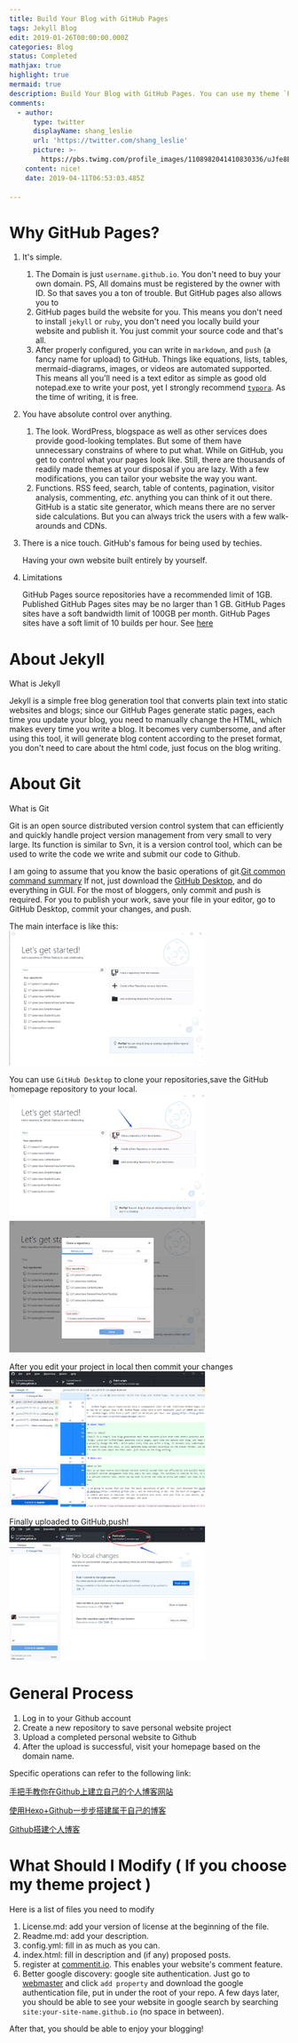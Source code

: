 ```yaml
---
title: Build Your Blog with GitHub Pages
tags: Jekyll Blog
edit: 2019-01-26T00:00:00.000Z
categories: Blog
status: Completed
mathjax: true
highlight: true
mermaid: true
description: Build Your Blog with GitHub Pages. You can use my theme `PointingToTheMoon` to write your blog or other themes. My theme is great for academic use, for it features simple post page with mathjax support and a side bar with toc. The main page on the other hand is somewhat fancy.
comments:
  - author:
      type: twitter
      displayName: shang_leslie
      url: 'https://twitter.com/shang_leslie'
      picture: >-
        https://pbs.twimg.com/profile_images/1108982041410830336/uJfe8Ecr_bigger.jpg
    content: nice!
    date: 2019-04-11T06:53:03.485Z

---
```




# Why GitHub Pages?

1. It's simple.

   1. The Domain is just `username.github.io`. You don't need to buy your own domain. PS, All domains must be registered by the owner with ID. So that saves you a ton of trouble. But GitHub pages also allows you to 
   2. GitHub pages build the website for you. This means you don't need to install `jekyll` or `ruby`, you don't need you locally build your website and publish it. You just commit your source code and that's all. 
   3. After properly configured, you can write in `markdown`, and `push` (a fancy name for upload) to GitHub.  Things like equations, lists, tables, mermaid-diagrams, images, or videos are automated supported. This means all you'll need is a text editor as simple as good old notepad.exe to write your post, yet I strongly recommend [`typora`](https://www.typora.io/). As the time of writing, it is free.

2. You have absolute control over anything.

   1. The look. WordPress, blogspace as well as other services does provide good-looking templates. But some of them have unnecessary constrains of where to put what. While on GitHub, you get to control what your pages look like. Still, there are thousands of readily made themes at your disposal if you are lazy. With a few modifications, you can tailor your website the way you want.
   2. Functions. RSS feed, search, table of contents, pagination, visitor analysis, commenting, *etc*. anything you can think of it out there. GitHub is a static site generator, which means there are no server side calculations. But you can always trick the users with a few walk-arounds and CDNs.

3. There is a nice touch. GitHub's famous for being used by techies.

   Having your own website built entirely by yourself.

4. Limitations

   GitHub Pages source repositories have a recommended limit of 1GB. Published GitHub Pages sites may be no larger than 1 GB. GitHub Pages sites have a soft bandwidth limit of 100GB per month.	GitHub Pages sites have a soft limit of 10 builds per hour. See [here](https://help.github.com/articles/what-is-github-pages/#usage-limits)

# About Jekyll

What is Jekyll

Jekyll is a simple free blog generation tool that converts plain text into static websites and blogs; since our GitHub Pages generate static pages, each time you update your blog, you need to manually change the HTML, which makes every time you write a blog. It becomes very cumbersome, and after using this tool, it will generate blog content according to the preset format, you don't need to care about the html code, just focus on the blog writing.

# About Git

What is Git

Git is an open source distributed version control system that can efficiently and quickly handle project version management from very small to very large. Its function is similar to Svn, it is a version control tool, which can be used to write the code we write and submit our code to Github.

I am going to assume that you know the basic operations of git.[Git common command summary](https://blog.csdn.net/tomatozaitian/article/details/73515849) If not, just download the [GitHub Desktop](https://desktop.github.com/), and do everything in GUI. For the most of bloggers, only commit and push is required. For you to publish your work, save your file in your editor, go to GitHub Desktop, commit your changes, and push.

The main interface is like this:
<img src="https://raw.githubusercontent.com/Cr7-joker/Cr7-joker.github.io/master/_posts/2019-01-26-Jekyll-Build/assets/Main%20interface.png" width="70%">

You can use `GitHub Desktop` to clone your repositories,save the GitHub homepage repository to your local.
<img src="https://raw.githubusercontent.com/Cr7-joker/Cr7-joker.github.io/master/_posts/2019-01-26-Jekyll-Build/assets/clone1.png" width="70%">
<img src="https://raw.githubusercontent.com/Cr7-joker/Cr7-joker.github.io/master/_posts/2019-01-26-Jekyll-Build/assets/clone2.png" width="70%">

After you edit your project in local then commit your changes
<img src="https://raw.githubusercontent.com/Cr7-joker/Cr7-joker.github.io/master/_posts/2019-01-26-Jekyll-Build/assets/commit.png" width="70%">

Finally uploaded to GitHub,push!
<img src="https://raw.githubusercontent.com/Cr7-joker/Cr7-joker.github.io/master/_posts/2019-01-26-Jekyll-Build/assets/push.png" width="70%">

# General Process
1. Log in to your Github account
2. Create a new repository to save personal website project
3. Upload a completed personal website to Github
4. After the upload is successful, visit your homepage based on the domain name.

Specific operations can refer to the following link:

[手把手教你在Github上建立自己的个人博客网站](https://blog.csdn.net/u012168038/article/details/77715439)

[使用Hexo+Github一步步搭建属于自己的博客](https://www.cnblogs.com/fengxiongZz/p/7707219.html)

[Github搭建个人博客](https://blog.csdn.net/xudailong_blog/article/details/78762262)

# What Should I Modify ( If you choose my theme project )

Here is a list of files you need to modify

1. License.md: add your version of license at the beginning of the file.
2. Readme.md: add your description.
3. config.yml: fill in as much as you can.
4. index.html: fill in description and (if any) proposed posts.
5. register at [commentit.io](https://commentit.io/). This enables your website's comment feature.
6. Better google discovery: google site authentication. Just go to [webmaster](https://search.google.com/search-console?hl=en) and click `add property` and download the google authentication file, put in under the root of your repo. A few days later, you should be able to see your website in google search by searching `site:your-site-name.github.io` (no space in between).

After that, you should be able to enjoy your blogging!